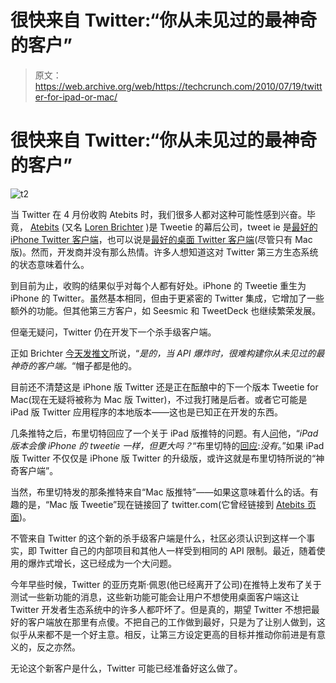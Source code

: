 # 很快来自 Twitter:“你从未见过的最神奇的客户”

> 原文：<https://web.archive.org/web/https://techcrunch.com/2010/07/19/twitter-for-ipad-or-mac/>

# 很快来自 Twitter:“你从未见过的最神奇的客户”

![](img/05fdaf8d45466519a03e6ba292ad1008.png "t2")

当 Twitter 在 4 月份收购 Atebits 时，我们很多人都对这种可能性感到兴奋。毕竟， [Atebits](https://web.archive.org/web/20221006041447/http://www.atebits.com/) (又名 [Loren Brichter](https://web.archive.org/web/20221006041447/http://www.crunchbase.com/person/loren-brichter) )是 Tweetie 的幕后公司，tweet ie 是[最好的 iPhone Twitter 客户端](https://web.archive.org/web/20221006041447/https://beta.techcrunch.com/2009/09/28/preview-tweetie-2-takes-the-best-iphone-twitter-app-and-ups-the-sex-appeal/)，也可以说是[最好的桌面 Twitter 客户端](https://web.archive.org/web/20221006041447/https://beta.techcrunch.com/2009/04/20/tweetie-for-mac-a-powerful-native-twitter-client-for-the-masses/)(尽管只有 Mac 版)。然而，开发商并没有那么热情。许多人想知道这对 Twitter 第三方生态系统的状态意味着什么。

到目前为止，收购的结果似乎对每个人都有好处。iPhone 的 Tweetie 重生为 iPhone 的 Twitter。虽然基本相同，但由于更紧密的 Twitter 集成，它增加了一些额外的功能。但其他第三方客户，如 Seesmic 和 TweetDeck 也继续繁荣发展。

但毫无疑问，Twitter 仍在开发下一个杀手级客户端。

正如 Brichter [今天发推文](https://web.archive.org/web/20221006041447/https://twitter.com/lorenb/status/18948136120)所说，“*是的，当 API 爆炸时，很难构建你从未见过的最神奇的客户端。*“帽子都是他的。

目前还不清楚这是 iPhone 版 Twitter 还是正在酝酿中的下一个版本 Tweetie for Mac(现在无疑将被称为 Mac 版 Twitter)，不过我打赌是后者。或者它可能是 iPad 版 Twitter 应用程序的本地版本——这也是已知正在开发的东西。

几条推特之后，布里切特回应了一个关于 iPad 版推特的问题。有人[问](https://web.archive.org/web/20221006041447/https://twitter.com/e81/status/18949277572)他，“*iPad 版本会像 iPhone 的 tweetie 一样，但更大吗？*“布里切特的[回应](https://web.archive.org/web/20221006041447/https://twitter.com/lorenb/status/18949359529):*没有*。”如果 iPad 版 Twitter 不仅仅是 iPhone 版 Twitter 的升级版，或许这就是布里切特所说的“神奇客户端”。

当然，布里切特发的那条推特来自“Mac 版推特”——如果这意味着什么的话。有趣的是，“Mac 版 Tweetie”现在链接回了 twitter.com(它曾经链接到 [Atebits 页面](https://web.archive.org/web/20221006041447/http://www.atebits.com/tweetie-mac/))。

不管来自 Twitter 的这个新的杀手级客户端是什么，社区必须认识到这样一个事实，即 Twitter 自己的内部项目和其他人一样受到相同的 API 限制。最近，随着使用的爆炸式增长，这已经成为一个大问题。

今年早些时候，Twitter 的亚历克斯·佩恩(他已经离开了公司)在推特上发布了关于测试一些新功能的消息，这些新功能可能会让用户不想使用桌面客户端这让 Twitter 开发者生态系统中的许多人都吓坏了。但是真的，期望 Twitter 不想把最好的客户端放在那里有点傻。不把自己的工作做到最好，只是为了让别人做到，这似乎从来都不是一个好主意。相反，让第三方设定更高的目标并推动你前进是有意义的，反之亦然。

无论这个新客户是什么，Twitter 可能已经准备好这么做了。